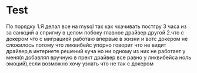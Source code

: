 # Test
По порядку
1.Я делал все на mysql так как чкачивать постгру 3 часа из за санкций а спригму в целом побоку главное драйвер другой
2.что с докером что с миграцией работаю впервые в жизни и вотс докером не сложилось потому что ликвибейс упорно говорит что не видит драйвер,в интернете решений куча но ни одному из них не работает у меня(я добавлял вручную в прект драйвер все равно у ликвибейса ноль эмоций),если возможно хочу узнать что не так с докером
